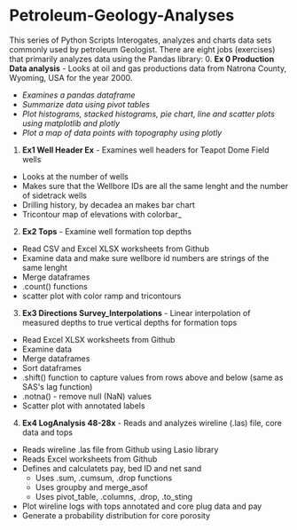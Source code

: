# Petroleum-Geology-Analyses
This series of Python Scripts Interogates, analyzes and charts data sets commonly used by petroleum Geologist.
There are eight jobs (exercises) that primarily analyzes data using the Pandas library:
0. **Ex 0 Production Data analysis** - Looks at oil and gas productions data from Natrona County, Wyoming, USA for the year 2000. <br>
- _Examines a pandas dataframe_
- _Summarize data using pivot tables_
- _Plot histograms, stacked histograms, pie chart, line and scatter plots using matplotlib and plotly_
- _Plot a map of data points with topography using plotly_
1. **Ex1 Well Header Ex** - Examines well headers for Teapot Dome Field wells
- Looks at the number of wells
- Makes sure that the Wellbore IDs are all the same lenght and the number of sidetrack wells
- Drilling history, by decadea an makes bar chart
- Tricontour map of elevations with colorbar_
2. **Ex2 Tops** - Examine well formation top depths
- Read CSV and Excel XLSX worksheets from Github
- Examine data and make sure wellbore id numbers are strings of the same lenght
- Merge dataframes
- .count() functions
- scatter plot with color ramp and tricontours
3. **Ex3 Directions Survey_Interpolations** - Linear interpolation of measured depths to true vertical depths for formation tops
- Read Excel XLSX worksheets from Github
- Examine data
- Merge dataframes
- Sort dataframes
- .shift() function to capture values from rows above and below (same as SAS's lag function)
- .notna() - remove null (NaN) values
- Scatter plot with annotated labels
4. **Ex4 LogAnalysis 48-28x** - Reads and analyzes wireline (.las) file, core data and tops
- Reads wireline .las file from Github using Lasio library
- Reads Excel worksheets from Github
- Defines and calculatets pay, bed ID and net sand
  - Uses .sum, .cumsum, .drop functions
  - Uses groupby and merge_asof
  - Uses pivot_table, .columns, .drop, .to_sting
- Plot wireline logs with tops annotated and core plug data and pay
- Generate a probability distribution for core porosity 
